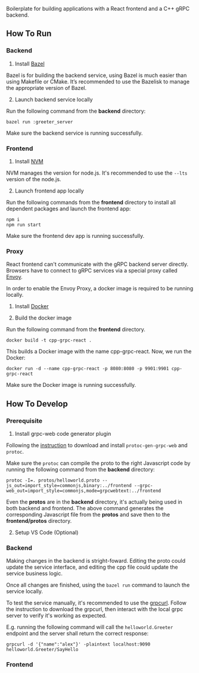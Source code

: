 Boilerplate for building applications with a React frontend and a C++ gRPC backend.

## How To Run

### Backend
1. Install [Bazel](https://bazel.build/install)

Bazel is for building the backend service, using Bazel is much easier than using Makefile or CMake. It’s recommended to use the Bazelisk to manage the appropriate version of Bazel.

2. Launch backend service locally

Run the following command from the **backend** directory:
```
bazel run :greeter_server
```
Make sure the backend service is running successfully.

### Frontend

1. Install [NVM](https://github.com/nvm-sh/nvm#installing-and-updating)

NVM manages the version for node.js. It's recommended to use the `--lts` version of the node.js.

2. Launch frontend app locally

Run the following commands from the **frontend** directory to install all dependent packages and launch the frontend app:
```
npm i
npm run start
```
Make sure the frontend dev app is running successfully.

### Proxy

React frontend can't communicate with the gRPC backend server directly. Browsers have to connect to gRPC services via a special proxy called [Envoy](https://github.com/envoyproxy/envoy).

In order to enable the Envoy Proxy, a docker image is required to be running locally.

1. Install [Docker](https://docs.docker.com/get-docker/)

2. Build the docker image

Run the following command from the **frontend** directory.
```
docker build -t cpp-grpc-react .
```
This builds a Docker image with the name cpp-grpc-react. Now, we run the Docker:
```
docker run -d --name cpp-grpc-react -p 8080:8080 -p 9901:9901 cpp-grpc-react
```
Make sure the Docker image is running successfully.

## How To Develop

### Prerequisite

1. Install grpc-web code generator plugin

Following the [instruction](https://github.com/grpc/grpc-web#code-generator-plugin) to download and install `protoc-gen-grpc-web` and `protoc`.

Make sure the `protoc` can compile the proto to the right Javascript code by running the following command from the **backend** directory:
```
protoc -I=. protos/helloworld.proto --js_out=import_style=commonjs,binary:../frontend --grpc-web_out=import_style=commonjs,mode=grpcwebtext:../frontend
```
Even the **protos** are in the **backend** directory, it's actually being used in both backend and frontend. The above command generates the corresponding Javascript file from the **protos** and save then to the **frontend/protos** directory.

2. Setup VS Code (Optional)

### Backend

Making changes in the backend is stright-foward. Editing the proto could update the service interface, and editing the cpp file could update the service business logic.

Once all changes are finished, using the `bazel run` command to launch the service locally.

To test the service manually, it's recommended to use the [grpcurl](https://github.com/fullstorydev/grpcurl). Follow the instruction to download the grpcurl, then interact with the local grpc server to verify it's working as expected.

E.g. running the following command will call the `helloworld.Greeter` endpoint and the server shall return the correct response:
```
grpcurl -d '{"name":"alex"}' -plaintext localhost:9090 helloworld.Greeter/SayHello
```

### Frontend